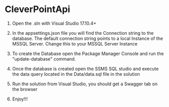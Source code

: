 # CleverPointApi

1) Open the .sln with Visual Studio 17.10.4+

2) In the appsettings.json file you will find the Connection string to the database.
   The default connection string points to a local Instance of the MSSQL Server.
   Change this to your MSSQL Server Instance

3) To create the Database open the Package Manager Console and run the "update-database" command.

4) Once the database is created open the SSMS SQL studio and execute the data query located in the Data/data.sql file in the solution

5) Run the solution from Visual Studio, you should get a Swagger tab on the browser

6) Enjoy!!!
